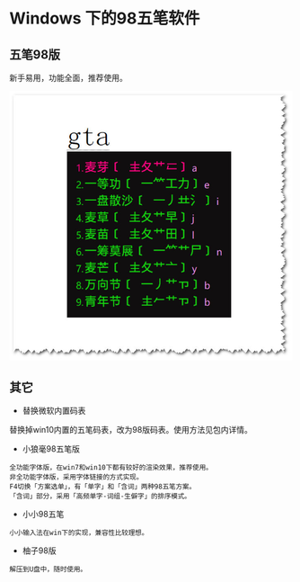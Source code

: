 # Windows 下的98五笔软件

## 五笔98版

新手易用，功能全面，推荐使用。

![示例](https://raw.githubusercontent.com/98wb/win/master/%E4%BA%94%E7%AC%9498%E7%89%88-%E9%A2%84%E8%A7%88.jpg)


## 其它

- 替换微软内置码表

替换掉win10内置的五笔码表，改为98版码表。使用方法见包内详情。

- 小狼毫98五笔版

``````
全功能字体版，在win7和win10下都有较好的渲染效果，推荐使用。
非全功能字体版，采用字体链接的方式实现。
F4切换「方案选单」，有「单字」和「含词」两种98五笔方案。
「含词」部分，采用「高频单字-词组-生僻字」的排序模式。
``````

- 小小98五笔
``````
小小输入法在win下的实现，兼容性比较理想。
``````

- 柚子98版
``````
解压到U盘中，随时使用。
``````
